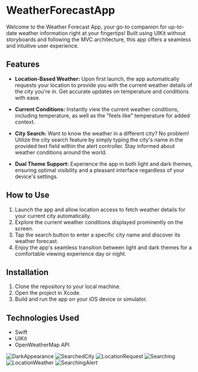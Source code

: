 # WeatherForecastApp
Welcome to the Weather Forecast App, your go-to companion for up-to-date weather information right at your fingertips! Built using UIKit without storyboards and following the MVC architecture, this app offers a seamless and intuitive user experience.
## Features

- **Location-Based Weather:** Upon first launch, the app automatically requests your location to provide you with the current weather details of the city you're in. Get accurate updates on temperature and conditions with ease.

- **Current Conditions:** Instantly view the current weather conditions, including temperature, as well as the "feels like" temperature for added context.

- **City Search:** Want to know the weather in a different city? No problem! Utilize the city search feature by simply typing the city's name in the provided text field within the alert controller. Stay informed about weather conditions around the world.

- **Dual Theme Support:** Experience the app in both light and dark themes, ensuring optimal visibility and a pleasant interface regardless of your device's settings.

## How to Use

1. Launch the app and allow location access to fetch weather details for your current city automatically.
2. Explore the current weather conditions displayed prominently on the screen.
3. Tap the search button to enter a specific city name and discover its weather forecast.
4. Enjoy the app's seamless transition between light and dark themes for a comfortable viewing experience day or night.

## Installation

1. Clone the repository to your local machine.
2. Open the project in Xcode.
3. Build and run the app on your iOS device or simulator.

## Technologies Used

- Swift
- UIKit
- OpenWeatherMap API

![DarkAppearance](https://github.com/ZakiBai/WeatherForecastApp/assets/40819824/5d4db414-71d6-4996-b995-76594f4d4d84)
![SearchedCity](https://github.com/ZakiBai/WeatherForecastApp/assets/40819824/a2d41898-a4f8-4432-9989-2540e0e0c780)
![LocationRequest](https://github.com/ZakiBai/WeatherForecastApp/assets/40819824/6dc79d99-2f81-4362-843f-e305631006a3)
![Searching](https://github.com/ZakiBai/WeatherForecastApp/assets/40819824/ba7781d7-3c4f-4e24-a7a0-c86b13741c9d)
![LocationWeather](https://github.com/ZakiBai/WeatherForecastApp/assets/40819824/86c2182d-cf7d-4cef-875b-4b0092969d7a)
![SearchingAlert](https://github.com/ZakiBai/WeatherForecastApp/assets/40819824/ac7ffa67-d085-41d2-8849-ed13afb3daf5)

